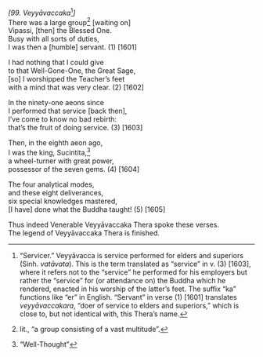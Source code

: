 *\[99. Veyyāvaccaka*[^1]*\]*  
There was a large group[^2] \[waiting on\]  
Vipassi, \[then\] the Blessed One.  
Busy with all sorts of duties,  
I was then a \[humble\] servant. (1) \[1601\]

I had nothing that I could give  
to that Well-Gone-One, the Great Sage,  
\[so\] I worshipped the Teacher’s feet  
with a mind that was very clear. (2) \[1602\]

In the ninety-one aeons since  
I performed that service \[back then\],  
I’ve come to know no bad rebirth:  
that’s the fruit of doing service. (3) \[1603\]

Then, in the eighth aeon ago,  
I was the king, Sucintita,[^3]  
a wheel-turner with great power,  
possessor of the seven gems. (4) \[1604\]

The four analytical modes,  
and these eight deliverances,  
six special knowledges mastered,  
\[I have\] done what the Buddha taught! (5) \[1605\]

Thus indeed Venerable Veyyāvaccaka Thera spoke these verses.  
The legend of Veyyāvaccaka Thera is finished.  
[^1]: “Servicer.” Veyyāvacca is service performed for elders and
    superiors (Sinh. *vatāvata*). This is the term translated as
    “service” in v. (3) \[1603\], where it refers not to the “service”
    he performed for his employers but rather the “service” for (or
    attendance on) the Buddha which he rendered, enacted in his worship
    of the latter’s feet. The suffix “ka” functions like “er” in
    English. “Servant” in verse (1) \[1601\] translates
    *veyyāvaccakara*, “doer of service to elders and superiors,” which
    is close to, but not identical with, this Thera’s name.  
[^2]: lit., “a group consisting of a vast multitude”.  
[^3]: “Well-Thought”
